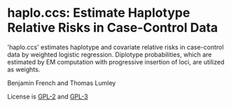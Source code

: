 # haplo.ccs: Estimate Haplotype Relative Risks in Case-Control Data

'haplo.ccs' estimates haplotype and covariate relative risks in case-control data by weighted logistic regression. Diplotype probabilities, which are estimated by EM computation with progressive insertion of loci, are utilized as weights.

Benjamin French and Thomas Lumley

License is [GPL-2](http://cran.nexr.com/web/licenses/GPL-2) and [GPL-3](http://cran.nexr.com/web/licenses/GPL-2)

